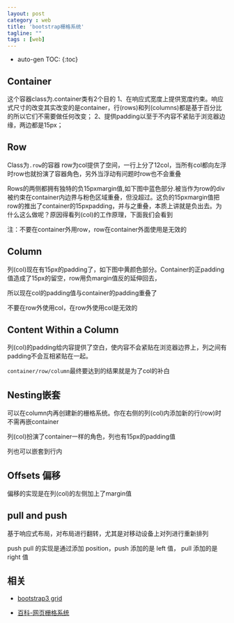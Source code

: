 ```yaml
---
layout: post
category : web
title: 'bootstrap栅格系统'
tagline: ""
tags : [web]
---
```


* auto-gen TOC:
{:toc}

## Container

这个容器class为.container类有2个目的
1、在响应式宽度上提供宽度约束。响应式尺寸的改变其实改变的是container，行(rows)和列(columns)都是基于百分比的所以它们不需要做任何改变；
2、提供padding以至于不内容不紧贴于浏览器边缘，两边都是15px；

## Row

Class为`.row`的容器
row为col提供了空间，一行上分了12col，当所有col都向左浮时row也就扮演了容器角色，另外当浮动有问题时row也不会重叠

Rows的两侧都拥有独特的负15pxmargin值,如下图中蓝色部分.被当作为row的div被约束在container内边界与粉色区域重叠，但没超过。这负的15pxmargin值把row的推出了container的15pxpadding，并与之重叠，本质上讲就是负出去。为什么这么做呢？原因得看列(col)的工作原理，下面我们会看到

注：不要在container外用row，row在container外面使用是无效的

## Column

列(col)现在有15px的padding了，如下图中黄颜色部分。Container的正padding值造成了15px的留空，row用负margin值反的延伸回去，

所以现在col的padding值与container的padding重叠了

不要在row外使用col，在row外使用col是无效的

## Content Within a Column

列(col)的padding给内容提供了空白，使内容不会紧贴在浏览器边界上，列之间有padding不会互相紧贴在一起。

`container/row/column`最终要达到的结果就是为了col的补白

## Nesting嵌套

可以在column内再创建新的栅格系统。你在右侧的列(col)内添加新的行(row)时不需再嵌container

列(col)扮演了container一样的角色，列也有15px的padding值

列也可以嵌套到行内

## Offsets 偏移

偏移的实现是在列(col)的左侧加上了margin值

## pull and push

基于响应式布局，对布局进行翻转，尤其是对移动设备上对列进行重新排列

push pull 的实现是通过添加 position，push 添加的是 left 值， pull 添加的是 right 值

## 相关

- [bootstrap3 grid](http://www.helloerik.com/the-subtle-magic-behind-why-the-bootstrap-3-grid-works)

- [百科-网页栅格系统](http://www.baike.com/wiki/%E7%BD%91%E9%A1%B5%E6%A0%85%E6%A0%BC%E7%B3%BB%E7%BB%9F)